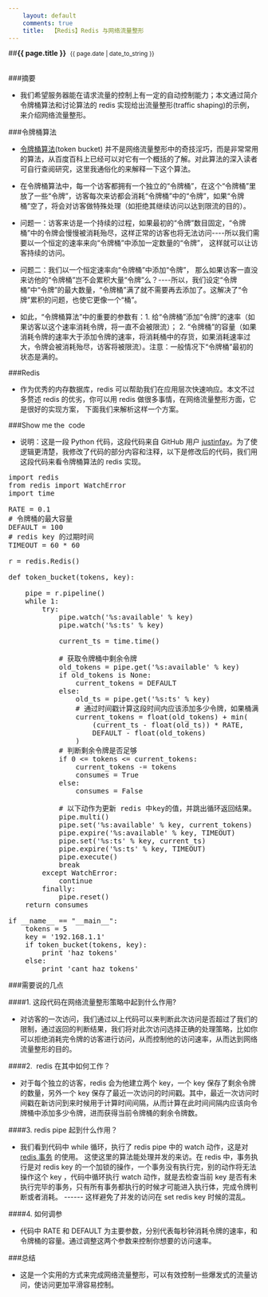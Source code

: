 ```yaml
---
    layout: default
    comments: true
    title:  【Redis】Redis 与网络流量整形
---
```


##<strong>{{ page.title }}</strong>&nbsp;&nbsp;<small>{{ page.date | date_to_string }}</small><br><br>


###摘要


- 我们希望服务器能在请求流量的控制上有一定的自动控制能力；本文通过简介令牌桶算法和讨论算法的 redis 实现给出流量整形(traffic shaping)的示例，来介绍网络流量整形。

###令牌桶算法


- [令牌桶算法](http://baike.baidu.com/link?url=NP_yYC5SnzB2Z9vkfdx-8WRLlAR5I3YO47qzWOpVbamsQdmwd3vwacofBGxK3lpcUvmaV9AMufBS7rBrcHt77a)(token bucket) 并不是网络流量整形中的奇技淫巧，而是非常常用的算法，从百度百科上已经可以对它有一个概括的了解。对此算法的深入读者可自行查阅研究，这里我通俗化的来解释一下这个算法。

- 在令牌桶算法中，每一个访客都拥有一个独立的“令牌桶”，在这个“令牌桶”里放了一些“令牌”，访客每次来访都会消耗“令牌桶”中的“令牌”，如果“令牌桶”空了，将会对访客做特殊处理（如拒绝其继续访问以达到限流的目的）。

- 问题一：访客来访是一个持续的过程，如果最初的“令牌”数目固定，“令牌桶”中的令牌会慢慢被消耗殆尽，这样正常的访客也将无法访问----所以我们需要以一个恒定的速率来向“令牌桶”中添加一定数量的“令牌”， 这样就可以让访客持续的访问。

- 问题二：我们以一个恒定速率向“令牌桶”中添加“令牌”， 那么如果访客一直没来访他的“令牌桶”岂不会累积大量“令牌”么？----所以，我们设定“令牌桶”中“令牌”的最大数量，“令牌桶”满了就不需要再去添加了。这解决了“令牌”累积的问题，也使它更像一个“桶”。

- 如此，“令牌桶算法”中的重要的参数有：1. 给“令牌桶”添加“令牌”的速率（如果访客以这个速率消耗令牌，将一直不会被限流）； 2. “令牌桶”的容量（如果消耗令牌的速率大于添加令牌的速率，将消耗桶中的存货，如果消耗速率过大，令牌会被消耗殆尽，访客将被限流）。注意：一般情况下“令牌桶”最初的状态是满的。

###Redis


- 作为优秀的内存数据库，redis 可以帮助我们在应用层次快速响应。本文不过多赘述 redis 的优劣，你可以用 redis 做很多事情，在网络流量整形方面，它是很好的实现方案， 下面我们来解析这样一个方案。

###Show me the  code


- 说明：这是一段 Python 代码，这段代码来自 GitHub 用户 [justinfay](https://gist.github.com/justinfay/3403846)。为了使逻辑更清楚，我修改了代码的部分内容和注释，以下是修改后的代码，我们用这段代码来看令牌桶算法的 redis 实现。


<pre>
import redis
from redis import WatchError
import time

RATE = 0.1
# 令牌桶的最大容量
DEFAULT = 100
# redis key 的过期时间
TIMEOUT = 60 * 60

r = redis.Redis()

def token_bucket(tokens, key):

    pipe = r.pipeline()
    while 1:
        try:
            pipe.watch('%s:available' % key)
            pipe.watch('%s:ts' % key)

            current_ts = time.time()

            # 获取令牌桶中剩余令牌
            old_tokens = pipe.get('%s:available' % key)
            if old_tokens is None:
                current_tokens = DEFAULT
            else:
                old_ts = pipe.get('%s:ts' % key)
                # 通过时间戳计算这段时间内应该添加多少令牌，如果桶满，令牌数取桶满数。
                current_tokens = float(old_tokens) + min(
                    (current_ts - float(old_ts)) * RATE,
                    DEFAULT - float(old_tokens)
                )
            # 判断剩余令牌是否足够
            if 0 &lt;= tokens &lt;= current_tokens:
                current_tokens -= tokens
                consumes = True
            else:
                consumes = False

            # 以下动作为更新 redis 中key的值，并跳出循环返回结果。
            pipe.multi()
            pipe.set('%s:available' % key, current_tokens)
            pipe.expire('%s:available' % key, TIMEOUT)
            pipe.set('%s:ts' % key, current_ts)
            pipe.expire('%s:ts' % key, TIMEOUT)
            pipe.execute()
            break
        except WatchError:
            continue
        finally:
            pipe.reset()
    return consumes

if __name__ == "__main__":
    tokens = 5
    key = '192.168.1.1'
    if token_bucket(tokens, key):
        print 'haz tokens'
    else:
        print 'cant haz tokens'
</pre>


###需要说的几点


####1. 这段代码在网络流量整形策略中起到什么作用?


- 对访客的一次访问，我们通过以上代码可以来判断此次访问是否超过了我们的限制，通过返回的判断结果，我们将对此次访问选择正确的处理策略，比如你可以拒绝消耗完令牌的访客进行访问，从而控制他的访问速率，从而达到网络流量整形的目的。

####2.  redis 在其中如何工作？


- 对于每个独立的访客，redis 会为他建立两个 key，一个 key 保存了剩余令牌的数量，另外一个 key 保存了最近一次访问的时间戳。其中，最近一次访问时间戳在新访问到来时候用于计算时间间隔，从而计算在此时间间隔内应该向令牌桶中添加多少令牌，进而获得当前令牌桶的剩余令牌数。

####3. redis pipe 起到什么作用？


- 我们看到代码中 while 循环，执行了 redis pipe 中的 watch 动作，这是对 [redis 事务](http://redisbook.readthedocs.org/en/latest/feature/transaction.html) 的使用。 这使这里的算法能处理并发的来访。在 redis 中，事务执行是对 redis key 的一个加锁的操作，一个事务没有执行完，别的动作将无法操作这个 key ，代码中循环执行 watch 动作，就是去检查当前 key 是否有未执行完毕的事务，只有所有事务都执行的时候才可能进入执行体，完成令牌判断或者消耗。 ------ 这样避免了并发的访问在 set redis key 时候的混乱。

####4. 如何调参


- 代码中 RATE 和 DEFAULT 为主要参数，分别代表每秒钟消耗令牌的速率，和令牌桶的容量。通过调整这两个参数来控制你想要的访问速率。

###总结


- 这是一个实用的方式来完成网络流量整形，可以有效控制一些爆发式的流量访问，使访问更加平滑容易控制。
